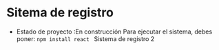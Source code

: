 <h1>Sitema de registro</h1>

- Estado de proyecto :En construcción
Para ejecutar el sistema, debes poner:
````npm install react ````
Sistema de registro 2
